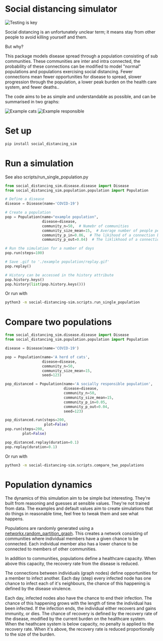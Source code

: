 # Social distancing simulator
![Testing is key](https://github.com/garethjns/social-distancing-sim/workflows/Testing%20is%20key/badge.svg)

Social distancing is an unfortunately unclear term; it means stay from other people to avoid killing yourself and them.

But why?

This package models disease spread through a population consisting of sub communities. These communities are inter and intra connected, the probability of these connections can be modified to model "normal" populations and populations exercising social distancing. Fewer connections mean fewer opportunities for disease to spread, slower progression through the population, a lower peak burden on the health care system, and fewer deaths..   

The code aims to be as simple and understandable as possible, and can be summarised in two graphs: 

![Example cats](https://github.com/garethjns/social-distancing-sim/blob/master/images/herd_of_cats.gif) 
![Example responsible](https://github.com/garethjns/social-distancing-sim/blob/master/images/social_responsibility.gif) 

# Set up

````bash
pip install social_distancing_sim
````

# Run a simulation
See also scripts/run_single_population.py

````python
from social_distancing_sim.disease.disease import Disease
from social_distancing_sim.population.population import Population

# Define a disease
disease = Disease(name='COVID-19')

# Create a population
pop = Population(name="example population",
                 disease=disease,
                 community_n=50,  # Numebr of communities
                 community_size_mean=15,  # Average number of people per community
                 community_p_in=0.06,  # The likihood of a connection between two community members
                 community_p_out=0.04)  # The liklikhood of a connection between two members of different communities.  

# Run the simulation for a number of days
pop.run(steps=100)

# Save .gif to './example population/replay.gif'
pop.replay()

# History can be accessed in the history attribute
pop.history.keys()
pop.history(list(pop.history.keys()))
````

Or run with
````bash
python3 -m social-distancing-sim.scripts.run_single_population
````


# Compare two populations

```python
from social_distancing_sim.disease.disease import Disease
from social_distancing_sim.population.population import Population

disease = Disease(name='COVID-19')

pop = Population(name='A herd of cats',
                 disease=disease,
                 community_n=50,
                 community_size_mean=15,
                 seed=123)

pop_distanced = Population(name='A socially responsible population',
                           disease=disease,
                           community_n=50,
                           community_size_mean=15,
                           community_p_in=0.05,
                           community_p_out=0.04,
                           seed=123)

pop_distanced.run(steps=200,
                  plot=False)
pop.run(steps=200,
        plot=False)

pop_distanced.replay(duration=0.1)
pop.replay(duration=0.1)
```

Or run with
````bash
python3 -m social-distancing-sim.scripts.compare_two_populations
````


# Population dynamics

The dynamics of this simulation aim to be simple but interesting. They're built from reasoning and guesses at sensible values. They're not trained from data. The examples and default values aim to create simulations that do things in reasonable time, feel free to tweak them and see what happens.

Populations are randomly generated using a [networkx.random_partition_graph](https://networkx.github.io/documentation/stable/reference/generated/networkx.generators.community.random_partition_graph.html#networkx.generators.community.random_partition_graph). This creates a network consisting of communities where individual members have a given chance to be connected. Each individual member also has a lower chance to be connected to members of other communities.

In addition to communities, populations define a healthcare capacity. When above this capacity, the recovery rate from the disease is reduced.

The connections between individuals (graph nodes) define opportunities for a member to infect another. Each day (step) every infected node has one chance to infect each of it's neighbours, the chance of this happening is defined by the disease virulence.

Each day, infected nodes also have the chance to end their infection. The chance of this happening grows with the length of time the individual has been infected. If the infection ends, the individual either recovers and gains immunity, or dies. The chance of recovery is defined by the recovery rate of the disease, modified by the current burden on the healthcare system. When the heathcare system is below capacity, no penalty is applied to the recovery rate. When it's above, the recovery rate is reduced proportionally to the size of the burden. 
